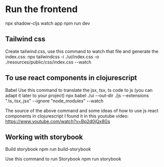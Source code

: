 # Run the frontend
npx shadow-cljs watch app
npm run dev

## Tailwind css
Create tailwind.css, use this command to watch that file and generate the index.css: 
npx tailwindcss -i ./ui/index.css -o ./resources/public/css/index.css --watch

## To use react components in clojurescript
Babel
Use this command to translate the jsx, tsx, ts code to js (you can adapt it later to your project)
npx babel ./ui --out-dir ./js --extensions ".ts,.tsx,.jsx" --ignore "node_modules" --watch

The source of the above command and some ideas of how to use js react components in clojurescript I found it in this youtube video:
https://www.youtube.com/watch?v=Bp2d0jQx8Gs

## Working with storybook
Build storybook
npm run build-storybook

Use this command to run Storybook
npm run storybook
